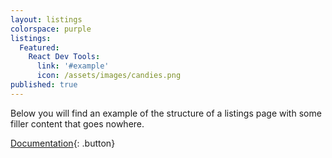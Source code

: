 ```yaml
---
layout: listings
colorspace: purple
listings:
  Featured:
    React Dev Tools:
      link: '#example'
      icon: /assets/images/candies.png
published: true
---
```


Below you will find an example of the structure of a listings page with some filler content that goes nowhere.

[Documentation](../docs/listings-pages){: .button}
